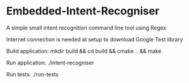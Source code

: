 # Embedded-Intent-Recogniser
A simple small intent recognition command line tool using Regex

Internet connection is needed at setup to download Google Test library

Build application: mkdir build && cd build && cmake ..  && make 

Run application: ./intent-recogniser

Run tests: ./run-tests
